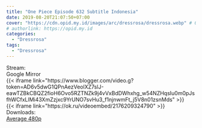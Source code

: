 ```yaml
---
title: "One Piece Episode 632 Subtitle Indonesia"
date: 2019-08-20T21:07:50+07:00
cover: "https://cdn.opid.my.id/images/arc/dressrosa/dressrosa.webp" # Optional, cover
# authorlink: https://opid.my.id
categories:
  - "Dressrosa"
tags:
  - "Dressrosa"
---
```

<div class="ui menu violet borderless inverted">
  <div class="header item active">
        Stream:
    </div>
  <a class="active item" data-tab="google">
    <i class="google drive icon"></i> Google
  </a>
  <a class="item nounderline" data-tab="mirror">
    <i class="odnoklassniki icon"></i> Mirror
  </a>
</div>
<div class="ui bottom attached tab segment active" style="border:0 !important;" data-tab="google">
{{< iframe link="https://www.blogger.com/video.g?token=AD6v5dwG1QPnAezVeolXZ7slJ-eawTZBkCBQZ2fioH6Ovo5RZTNZk9j4vVxBdDWhxhg_w54NZHqsIu0m0pJsfhWCfxLlMi43XmZzjxc9YrUNO7svHu3_f1njnwmFt_j5V8n01zsnMds" >}}
</div>
<div class="ui bottom attached tab segment" style="border:0 !important;" data-tab="mirror">
{{< iframe link="https://ok.ru/videoembed/2176209324790" >}}
</div>
<div class="ui menu violet borderless inverted">
  <div class="header item active">
        Downloads:
    </div>
  <a class="item nounderline" href="https://ouo.io/owfuIi" target="_blank" rel="dofollow"><i class="google drive icon"></i>
    Average 480p</a>
</div>
